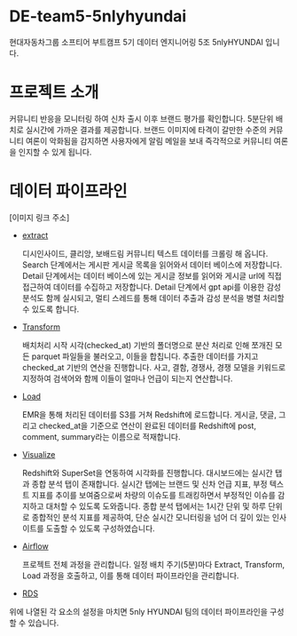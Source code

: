 # DE-team5-5nlyhyundai
현대자동차그룹 소프티어 부트캠프 5기 데이터 엔지니어링 5조 5nlyHYUNDAI 입니다.

# 프로젝트 소개
커뮤니티 반응을 모니터링 하여 신차 출시 이후 브랜드 평가를 확인합니다. 5분단위 배치로 실시간에 가까운 결과를 제공합니다.
브랜드 이미지에 타격이 갈만한 수준의 커뮤니티 여론이 악화됨을 감지하면 사용자에게 알림 메일을 보내 즉각적으로 커뮤니티 여론을 인지할 수 있게 됩니다.

# 데이터 파이프라인
[이미지 링크 주소]
* [extract](https://github.com/softeer5th/DE-team5-5nlyhyundai/tree/Documentaion/src/awslambda/extract)

  디시인사이드, 클리앙, 보배드림 커뮤니티 텍스트 데이터를 크롤링 해 옵니다.
  Search 단계에서는 게시판 게시글 목록을 읽어와서 데이터 베이스에 저장합니다.
  Detail 단계에서는 데이터 베이스에 있는 게시글 정보를 읽어와 게시글 url에 직접 접근하여 데이터를 수집하고 저장합니다.
  Detail 단계에서 gpt api를 이용한 감성 분석도 함께 실시되고, 멀티 스레드를 통해 데이터 추출과 감성 분석을 병렬 처리할 수 있도록 합니다.

* [Transform](https://github.com/softeer5th/DE-team5-5nlyhyundai/tree/Documentaion/src/emr)

  배치처리 시작 시각(checked_at) 기반의 폴더명으로 분산 처리로 인해 쪼개진 모든 parquet 파일들을 불러오고, 이들을 합칩니다.
  추출한 데이터를 가지고 checked_at 기반의 연산을 진행합니다.
  사고, 결함, 경쟁사, 경쟁 모델을 키워드로 지정하여 검색어와 함께 이들이 얼마나 언급이 되는지 연산합니다.

* [Load](https://github.com/softeer5th/DE-team5-5nlyhyundai/blob/Documentaion/readmeSrc/redshiftReadMe.md)

  EMR을 통해 처리된 데이터를 S3를 거쳐 Redshift에 로드합니다. 게시글, 댓글, 그리고 checked_at을 기준으로 연산이 완료된 데이터를 Redshift에 post, comment, summary라는 이름으로 적재합니다.

* [Visualize](https://github.com/softeer5th/DE-team5-5nlyhyundai/tree/Documentaion/src/superset)

  Redshift와 SuperSet을 연동하여 시각화를 진행합니다.
  대시보드에는 실시간 탭과 종합 분석 탭이 존재합니다.
  실시간 탭에는 브랜드 및 신차 언급 지표, 부정 텍스트 지표를 추이를 보여줌으로써 차량의 이슈도를 트래킹하면서 부정적인 이슈를 감지하고 대처할 수 있도록 도와줍니다.
  종합 분석 탭에서는 1시간 단위 및 하루 단위로 종합적인 분석 지표를 제공하여, 단순 실시간 모니터링을 넘어 더 깊이 있는 인사이트를 도출할 수 있도록 구성하였습니다.

* [Airflow](https://github.com/softeer5th/DE-team5-5nlyhyundai/tree/Documentaion/src/mwaa)

  프로젝트 전체 과정을 관리합니다.
  일정 배치 주기(5분)마다 Extract, Transform, Load 과정을 호출하고, 이를 통해 데이터 파이프라인을 관리합니다.

* [RDS](https://github.com/softeer5th/DE-team5-5nlyhyundai/tree/Documentaion/src/rds)

  

위에 나열된 각 요소의 설정을 마치면 5nly HYUNDAI 팀의 데이터 파이프라인을 구성할 수 있습니다.
